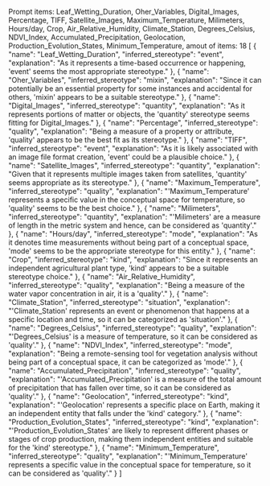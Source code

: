 Prompt items: 
Leaf_Wetting_Duration, Oher_Variables, Digital_Images, Percentage, TIFF, Satellite_Images, Maximum_Temperature, Milimeters, Hours/day, Crop, Air_Relative_Humidity, Climate_Station, Degrees_Celsius, NDVI_Index, Accumulated_Precipitation, Geolocation, Production_Evolution_States, Minimum_Temperature, 
amout of items: 18
 [
    {
        "name": "Leaf_Wetting_Duration",
        "inferred_stereotype": "event",
        "explanation": "As it represents a time-based occurrence or happening, 'event' seems the most appropriate stereotype."
    },
    {
        "name": "Oher_Variables",
        "inferred_stereotype": "mixin",
        "explanation": "Since it can potentially be an essential property for some instances and accidental for others, 'mixin' appears to be a suitable stereotype."
    },
    {
        "name": "Digital_Images",
        "inferred_stereotype": "quantity",
        "explanation": "As it represents portions of matter or objects, the 'quantity' stereotype seems fitting for Digital_Images."
    },
    {
        "name": "Percentage",
        "inferred_stereotype": "quality",
        "explanation": "Being a measure of a property or attribute, 'quality' appears to be the best fit as its stereotype."
    },
    {
        "name": "TIFF",
        "inferred_stereotype": "event",
        "explanation": "As it is likely associated with an image file format creation, 'event' could be a plausible choice."
    },
    {
        "name": "Satellite_Images",
        "inferred_stereotype": "quantity",
        "explanation": "Given that it represents multiple images taken from satellites, 'quantity' seems appropriate as its stereotype."
    },
    {
        "name": "Maximum_Temperature",
        "inferred_stereotype": "quality",
        "explanation": "'Maximum_Temperature' represents a specific value in the conceptual space for temperature, so 'quality' seems to be the best choice."
    },
    {
        "name": "Milimeters",
        "inferred_stereotype": "quantity",
        "explanation": "'Milimeters' are a measure of length in the metric system and hence, can be considered as 'quantity'."
    },
    {
        "name": "Hours/day",
        "inferred_stereotype": "mode",
        "explanation": "As it denotes time measurements without being part of a conceptual space, 'mode' seems to be the appropriate stereotype for this entity."
    },
    {
        "name": "Crop",
        "inferred_stereotype": "kind",
        "explanation": "Since it represents an independent agricultural plant type, 'kind' appears to be a suitable stereotype choice."
    },
    {
        "name": "Air_Relative_Humidity",
        "inferred_stereotype": "quality",
        "explanation": "Being a measure of the water vapor concentration in air, it is a 'quality'."
    },
    {
        "name": "Climate_Station",
        "inferred_stereotype": "situation",
        "explanation": "'Climate_Station' represents an event or phenomenon that happens at a specific location and time, so it can be categorized as 'situation'."
    },
    {
        "name": "Degrees_Celsius",
        "inferred_stereotype": "quality",
        "explanation": "'Degrees_Celsius' is a measure of temperature, so it can be considered as 'quality'."
    },
    {
        "name": "NDVI_Index",
        "inferred_stereotype": "mode",
        "explanation": "Being a remote-sensing tool for vegetation analysis without being part of a conceptual space, it can be categorized as 'mode'."
    },
    {
        "name": "Accumulated_Precipitation",
        "inferred_stereotype": "quality",
        "explanation": "'Accumulated_Precipitation' is a measure of the total amount of precipitation that has fallen over time, so it can be considered as 'quality'."
    },
    {
        "name": "Geolocation",
        "inferred_stereotype": "kind",
        "explanation": "'Geolocation' represents a specific place on Earth, making it an independent entity that falls under the 'kind' category."
    },
    {
        "name": "Production_Evolution_States",
        "inferred_stereotype": "kind",
        "explanation": "'Production_Evolution_States' are likely to represent different phases or stages of crop production, making them independent entities and suitable for the 'kind' stereotype."
    },
    {
        "name": "Minimum_Temperature",
        "inferred_stereotype": "quality",
        "explanation": "'Minimum_Temperature' represents a specific value in the conceptual space for temperature, so it can be considered as 'quality'."
    }
]
